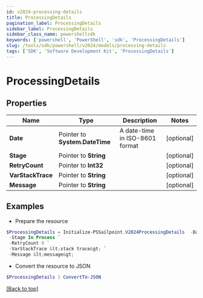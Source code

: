 ```yaml
---
id: v2024-processing-details
title: ProcessingDetails
pagination_label: ProcessingDetails
sidebar_label: ProcessingDetails
sidebar_class_name: powershellsdk
keywords: ['powershell', 'PowerShell', 'sdk', 'ProcessingDetails'] 
slug: /tools/sdk/powershell/v2024/models/processing-details
tags: ['SDK', 'Software Development Kit', 'ProcessingDetails']
---
```



# ProcessingDetails

## Properties

Name | Type | Description | Notes
------------ | ------------- | ------------- | -------------
**Date** |  Pointer to **System.DateTime** | A date-time in ISO-8601 format | [optional] 
**Stage** |  Pointer to **String** |  | [optional] 
**RetryCount** |  Pointer to **Int32** |  | [optional] 
**VarStackTrace** |  Pointer to **String** |  | [optional] 
**Message** |  Pointer to **String** |  | [optional] 

## Examples

- Prepare the resource
```powershell
$ProcessingDetails = Initialize-PSSailpoint.V2024ProcessingDetails  -Date 2018-06-25T20:22:28.104Z `
 -Stage In Process `
 -RetryCount 0 `
 -VarStackTrace &lt;stack trace&gt; `
 -Message &lt;message&gt;
```

- Convert the resource to JSON
```powershell
$ProcessingDetails | ConvertTo-JSON
```


[[Back to top]](#) 

